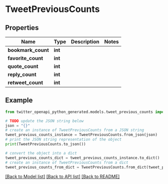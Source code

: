# TweetPreviousCounts


## Properties

Name | Type | Description | Notes
------------ | ------------- | ------------- | -------------
**bookmark_count** | **int** |  | 
**favorite_count** | **int** |  | 
**quote_count** | **int** |  | 
**reply_count** | **int** |  | 
**retweet_count** | **int** |  | 

## Example

```python
from twitter_openapi_python_generated.models.tweet_previous_counts import TweetPreviousCounts

# TODO update the JSON string below
json = "{}"
# create an instance of TweetPreviousCounts from a JSON string
tweet_previous_counts_instance = TweetPreviousCounts.from_json(json)
# print the JSON string representation of the object
print(TweetPreviousCounts.to_json())

# convert the object into a dict
tweet_previous_counts_dict = tweet_previous_counts_instance.to_dict()
# create an instance of TweetPreviousCounts from a dict
tweet_previous_counts_from_dict = TweetPreviousCounts.from_dict(tweet_previous_counts_dict)
```
[[Back to Model list]](../README.md#documentation-for-models) [[Back to API list]](../README.md#documentation-for-api-endpoints) [[Back to README]](../README.md)


